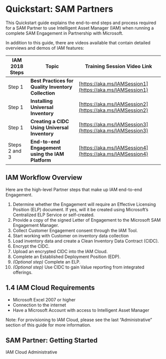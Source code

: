 # Quickstart: SAM Partners

This Quickstart guide explains the end-to-end steps and process required for a SAM Partner to use Intelligent Asset Manager (IAM) when running a complete SAM Engagement in Partnership with Microsoft. 

In addition to this guide, there are videos available that contain detailed overviews and demos of IAM features:

| **IAM 2018 Steps** | **Topic**                                         | **Training Session Video Link**|
|----------------|-------------------------------------------------|-----------------------------|
| Step 1         | **Best Practices for Quality Inventory Collection** | [https://aka.ms/IAMSession1](https://aka.ms/IAMSession1)  |
| Step 1         | **Installing Universal Inventory**                  | [https://aka.ms/IAMSession2](https://aka.ms/IAMSession2)  |
| Step 1         | **Creating a CIDC Using Universal Inventory**       | [https://aka.ms/IAMSession3](https://aka.ms/IAMSession3)  |
| Steps 2 and 3  |**End-to-end Engagement using the IAM Platform**     | [https://aka.ms/IAMSession4](https://aka.ms/IAMSession4)  |

## IAM Workflow Overview

Here are the high-level Partner steps that make up IAM end-to-end Engagement.

1. Determine whether the Engagement will require an Effective Licensing Position (ELP) document. If yes, will it be created using Microsoft’s Centralized ELP Service or self-created.
1. Provide a copy of the signed Letter of Engagement to the Microsoft SAM Engagement Manager.
1. Collect Customer Engagement consent through the IAM Tool.
1. Start working with Customer on inventory data collection
1. Load inventory data and create a Clean Inventory Data Contract (CIDC).
1. Encrypt the CIDC.
1. Upload an encrypted CIDC into the IAM Cloud.
1. Complete an Established Deployment Position (EDP).
1. *(Optional step)* Complete an ELP.
1. *(Optional step)* Use CIDC to gain Value reporting from integrated offerings.

## 1.4 IAM Cloud Requirements

- Microsoft Excel 2007 or higher
- Connection to the internet
- Have a Microsoft Account with access to Intelligent Asset Manager

Note: For provisioning to IAM Cloud, please see the last “Administrative” section of this guide for more information.



## SAM Partner: Getting Started

IAM Cloud Administrative
